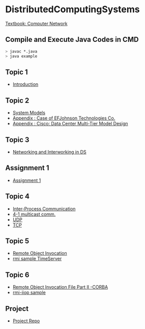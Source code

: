 # DistributedComputingSystems

[Textbook: Computer Network](./Computer%20Networks%20(5th%20Edition).pdf)

## Compile and Execute Java Codes in CMD
```bash
> javac *.java
> java example
```

## Topic 1
- [Introduction](./Lecture%20Notes/dist1.pdf)

## Topic 2
- [System Models](./Lecture%20Notes/dist2.ppt)
- [Appendix : Case of EFJohnson Technologies Co.](./Lecture%20Notes/EFJohnsonTechnologies.pdf)
- [Appendix : Cisco: Data Center Multi-Tier Model Design](./Lecture%20Notes/Cisco_DCInfra2.pdf)

## Topic 3
- [Networking and Interworking in DS](./Lecture%20Notes/dist3.ppt)

## Assignment 1
- [Assignment 1](./Assignment/Assignment%201/)

## Topic 4
- [Inter-Process Communication](./Lecture%20Notes/dist4-process-communication.ppt)
- [4-1 multicast comm.](./Lecture%20Notes/dist4-1.ppt)
- [UDP](./sample/udp/)
- [TCP](./sample/tcp/)

## Topic 5
- [Remote Object Invocation](./Lecture%20Notes/dist5-remoteInvocation.ppt)
- [rmi sample TimeServer](./sample/rmi/)

## Topic 6
- [Remote Object Invocation File Part II -CORBA](./Lecture%20Notes/dist6-corba.ppt)
- [rmi-iiop sample](./sample/corba/)

## Project
- [Project Repo](https://github.com/RainySummerLuo/DistributedComputingSystems_Project)

